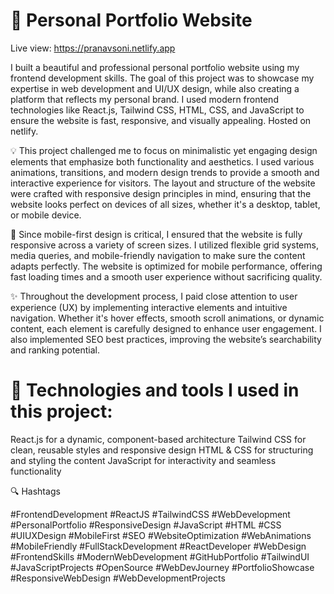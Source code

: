 # 🚀 Personal Portfolio Website

Live view: https://pranavsoni.netlify.app

I built a beautiful and professional personal portfolio website using my frontend development skills. The goal of this project was to showcase my expertise in web development and UI/UX design, while also creating a platform that reflects my personal brand. I used modern frontend technologies like React.js, Tailwind CSS, HTML, CSS, and JavaScript to ensure the website is fast, responsive, and visually appealing. Hosted on netlify.

💡 This project challenged me to focus on minimalistic yet engaging design elements that emphasize both functionality and aesthetics. I used various animations, transitions, and modern design trends to provide a smooth and interactive experience for visitors. The layout and structure of the website were crafted with responsive design principles in mind, ensuring that the website looks perfect on devices of all sizes, whether it's a desktop, tablet, or mobile device.

📱 Since mobile-first design is critical, I ensured that the website is fully responsive across a variety of screen sizes. I utilized flexible grid systems, media queries, and mobile-friendly navigation to make sure the content adapts perfectly. The website is optimized for mobile performance, offering fast loading times and a smooth user experience without sacrificing quality.

✨ Throughout the development process, I paid close attention to user experience (UX) by implementing interactive elements and intuitive navigation. Whether it's hover effects, smooth scroll animations, or dynamic content, each element is carefully designed to enhance user engagement. I also implemented SEO best practices, improving the website’s searchability and ranking potential.

# 🔧 Technologies and tools I used in this project:

React.js for a dynamic, component-based architecture
Tailwind CSS for clean, reusable styles and responsive design
HTML & CSS for structuring and styling the content
JavaScript for interactivity and seamless functionality


🔍 Hashtags

#FrontendDevelopment #ReactJS #TailwindCSS #WebDevelopment #PersonalPortfolio #ResponsiveDesign #JavaScript #HTML #CSS #UIUXDesign #MobileFirst #SEO #WebsiteOptimization #WebAnimations #MobileFriendly #FullStackDevelopment #ReactDeveloper #WebDesign #FrontendSkills #ModernWebDevelopment #GitHubPortfolio #TailwindUI #JavaScriptProjects #OpenSource #WebDevJourney #PortfolioShowcase #ResponsiveWebDesign #WebDevelopmentProjects

